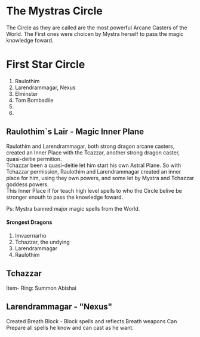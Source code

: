 # The Mystras Circle

The Circle as they are called are the most powerful Arcane Casters of the World. The First ones were choicen by Mystra herself to pass the magic knowledge foward.

# First Star Circle
1. Raulothim
2. Larendrammagar, Nexus
3. Elminster
4. Tom Bombadile
5. 
6. 



## Raulothim`s Lair - Magic Inner Plane

Raulothim and Larendrammagar, both strong dragon arcane casters, created an Inner Place with the Tcazzar, another strong dragon caster, quasi-deitie permition.  
Tchazzar been a quasi-deitie let him start his own Astral Plane. 
So with Tchazzar permission, Raulothim and Larendrammagar created an inner place for him, using they own powers, and some let by Mystra and Tchazzar goddess powers.   
This Inner Place if for teach high level spells to who the Circle belive be stronger enouth to pass the knowledge foward. 

Ps: Mystra banned major magic spells from the World. 

#### Srongest Dragons
1. Imvaernarho
2. Tchazzar, the undying
3. Larendrammagar
4. Raulothim

## Tchazzar
Item- Ring: Summon Abishai

## Larendrammagar - "Nexus"

Created Breath Block - Block spells and reflects Breath weapons
Can Prepare all spells he know and can cast as he want.
